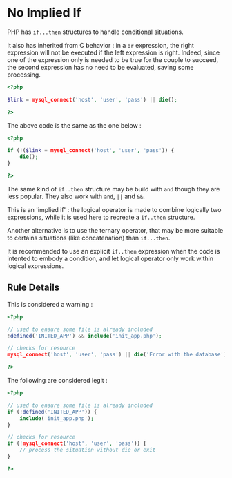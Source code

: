 <!-- Good Practices -->
# No Implied If

PHP has `if...then` structures to handle conditional situations. 

It also has inherited from C behavior : in a `or` expression, the right expression will not be executed if the left expression is right. Indeed, since one of the expression only is needed to be true for the couple to succeed, the second expression has no need to be evaluated, saving some processing. 

```php
<?php

$link = mysql_connect('host', 'user', 'pass') || die();

?>
```

The above code is the same as the one below : 

```php
<?php

if (!($link = mysql_connect('host', 'user', 'pass')) { 
	die();
}

?>
```
The same kind of `if..then` structure may be build with `and` though they are less popular. They also work with `and`, `||` and `&&`. 

This is an 'implied if' : the logical operator is made to combine logically two expressions, while it is used here to recreate a `if..then` structure. 

Another alternative is to use the ternary operator, that may be more suitable to certains situations (like concatenation) than `if...then`. 

It is recommended to use an explicit `if..then` expression when the code is intented to embody a condition, and let logical operator only work within logical expressions. 

## Rule Details

This is considered a warning : 

```php
<?php

// used to ensure some file is already included
!defined('INITED_APP') && include('init_app.php');

// checks for resource
mysql_connect('host', 'user', 'pass') || die('Error with the database');

?>
```

The following are considered legit : 

```php
<?php

// used to ensure some file is already included
if (!defined('INITED_APP')) {
	include('init_app.php');
}

// checks for resource
if (!mysql_connect('host', 'user', 'pass')) {
	// process the situation without die or exit
}

?>
```

<!--
## When Not To Use It
Please, always use it.

## Further Reading

* [Return](http://php.net/manual/en/function.return.php)
 -->
